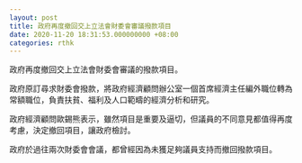 ```yaml
---
layout: post
title: 政府再度撤回交上立法會財委會審議撥款項目
date: 2020-11-20 18:31:53.000000000 +08:00
categories: rthk
---
```


政府再度撤回交上立法會財委會審議的撥款項目。

政府原訂尋求財委會撥款，將政府經濟顧問辦公室一個首席經濟主任編外職位轉為常額職位，負責扶貧、福利及人口範疇的經濟分析和研究。

政府經濟顧問歐錫熊表示，雖然項目是重要及逼切，但議員的不同意見都值得再度考慮，決定撤回項目，讓政府檢討。

政府於過往兩次財委會會議，都曾經因為未獲足夠議員支持而撤回撥款項目。
